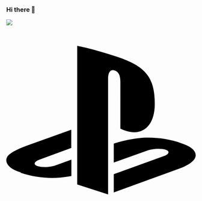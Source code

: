 ### Hi there 👋

<!--
**papevanthios/papevanthios** is a ✨ _special_ ✨ repository because its `README.md` (this file) appears on your GitHub profile.

Here are some ideas to get you started:

- 🔭 I’m currently working on ...
- 🌱 I’m currently learning ...
- 👯 I’m looking to collaborate on ...
- 🤔 I’m looking for help with ...
- 💬 Ask me about ...
- 📫 How to reach me: ...
- 😄 Pronouns: ...
- ⚡ Fun fact: ...
-->

![](https://img.shields.io/badge/OS-Linux-lightgrey?logo=557C94)
<svg role="img" xmlns="http://www.w3.org/2000/svg" viewBox="0 0 24 24"><title>PlayStation icon</title><path d="M8.984 2.596v17.547l3.915 1.261V6.688c0-.69.304-1.151.794-.991.636.18.76.814.76 1.505v5.875c2.441 1.193 4.362-.002 4.362-3.152 0-3.237-1.126-4.675-4.438-5.827-1.307-.448-3.728-1.186-5.39-1.502zm4.656 16.241l6.296-2.275c.715-.258.826-.625.246-.818-.586-.192-1.637-.139-2.357.123l-4.205 1.5V14.98l.24-.085s1.201-.42 2.913-.615c1.696-.18 3.785.03 5.437.661 1.848.601 2.04 1.472 1.576 2.072-.465.6-1.622 1.036-1.622 1.036l-8.544 3.107V18.86zM1.807 18.6c-1.9-.545-2.214-1.668-1.352-2.32.801-.586 2.16-1.052 2.16-1.052l5.615-2.013v2.313L4.205 17c-.705.271-.825.632-.239.826.586.195 1.637.15 2.343-.12L8.247 17v2.074c-.12.03-.256.044-.39.073-1.939.331-3.996.196-6.038-.479z"/></svg>
